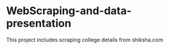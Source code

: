 # WebScraping-and-data-presentation
This project includes scraping college details from shiksha.com
